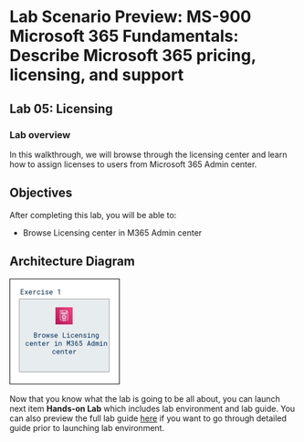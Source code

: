# Lab Scenario Preview: MS-900 Microsoft 365 Fundamentals: Describe Microsoft 365 pricing, licensing, and support

## Lab 05: Licensing

### Lab overview

In this walkthrough, we will browse through the licensing center and learn how to assign licenses to users from Microsoft 365 Admin center.

## Objectives

After completing this lab, you will be able to:

- Browse Licensing center in M365 Admin center

## Architecture Diagram

![](media/MS-900-LSP-Mod-5.png)

Now that you know what the lab is going to be all about, you can launch next item **Hands-on Lab** which includes lab environment and lab guide. You can also preview the full lab guide [here](https://experience.cloudlabs.ai/#/labguidepreview/43203e85-f505-4749-bf8b-07e8d460ac7b) if you want to go through detailed guide prior to launching lab environment.  
